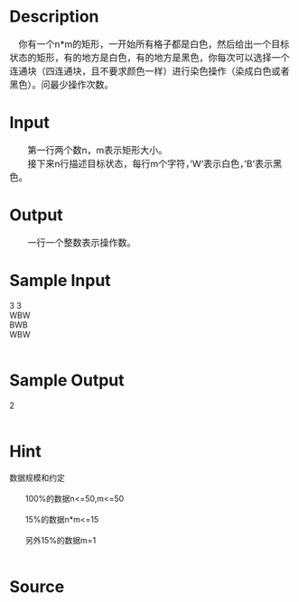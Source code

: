 
# Description

<div class="content"><p><span style="font-size: medium">　你有一个n*m的矩形，一开始所有格子都是白色，然后给出一个目标状态的矩形，有的地方是白色，有的地方是黑色，你每次可以选择一个连通块（四连通块，且不要求颜色一样）进行染色操作（染成白色或者黑色）。问最少操作次数。<br/>
</span></p></div>

# Input

<div class="content"><div class="pdcont"><span style="font-size: medium">　　第一行两个数n，m表示矩形大小。<br/>
　　接下来n行描述目标状态，每行m个字符，’W’表示白色，’B’表示黑色。<br/>
</span></div></div>

# Output

<div class="content"><div class="pdcont"><span style="font-size: medium">　　一行一个整数表示操作数。<br/>
</span></div></div>

# Sample Input

<div class="content"><span class="sampledata">3 3<br/>
WBW<br/>
BWB<br/>
WBW<br/>
<br/>
</span></div>

# Sample Output

<div class="content"><span class="sampledata">2<br/>
<br/>
</span></div>

# Hint

<div class="content"><p></p><p>数据规模和约定<br/><br/>
　　100%的数据n&lt;=50,m&lt;=50<br/><br/>
　　15%的数据n*m&lt;=15<br/><br/>
　　另外15%的数据m=1<br/><br/>
</p><p></p></div>

# Source

<div class="content"><p><a href="problemset.php?search="></a></p></div>

